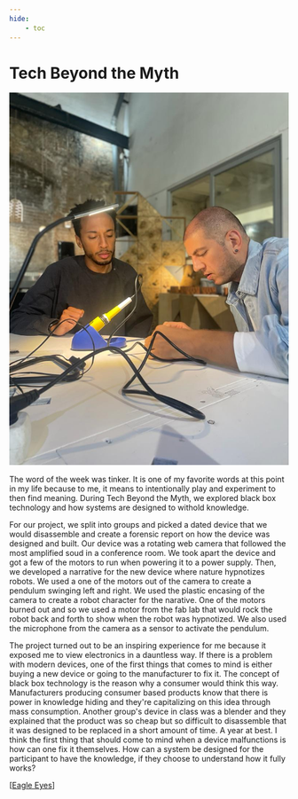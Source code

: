```yaml
---
hide:
    - toc
---
```



# Tech Beyond the Myth

![](../images/Tbm_photo.jpeg)

The word of the week was tinker. It is one of my favorite words at this point in my life because to me, it means to intentionally play and experiment to then find meaning. During Tech Beyond the Myth, we explored black box technology and how systems are designed to withold knowledge.

For our project, we split into groups and picked a dated device that we would disassemble and create a forensic report on how the device was designed and built. Our device was a rotating web camera that followed the most amplified soud in a conference room. We took apart the device and got a few of the motors to run when powering it to a power supply. Then, we developed a narrative for the new device where nature hypnotizes robots. We used a one of the motors out of the camera to create a pendulum swinging left and right. We used the plastic encasing of the camera to create a robot character for the narative. One of the motors burned out and so we used a motor from the fab lab that would rock the robot back and forth to show when the robot was hypnotized. We also used the microphone from the camera as a sensor to activate the pendulum.

The project turned out to be an inspiring experience for me because it exposed me to view electronics in a dauntless way. If there is a problem with modern devices, one of the first things that comes to mind is either buying a new device or going to the manufacturer to fix it. The concept of black box technology is the reason why a consumer would think this way. Manufacturers producing consumer based products know that there is power in knowledge hiding and they're capitalizing on this idea through mass consumption. Another group's device in class was a blender and they explained that the product was so cheap but so difficult to disassemble that it was designed to be replaced in a short amount of time. A year at best. I think the first thing that should come to mind when a device malfunctions is how can one fix it themselves. How can a system be designed for the participant to have the knowledge, if they choose to understand how it fully works?

[[Eagle Eyes](https://drive.google.com/file/d/1FwChP-DzAw8vrZQARXJbVx1tf8byYlYm/view?usp=share_link)]



